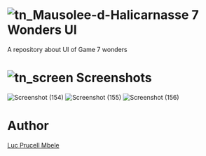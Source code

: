 # ![tn_Mausolee-d-Halicarnasse](https://user-images.githubusercontent.com/31856838/98717856-ae3d7400-239e-11eb-83b6-a53194632d08.jpg)  7 Wonders UI   

A repository about UI of Game 7 wonders  

# ![tn_screen](https://user-images.githubusercontent.com/31856838/98729017-4e00ff00-23ab-11eb-9905-89ad925ee559.png) Screenshots

![Screenshot (154)](https://user-images.githubusercontent.com/31856838/98729332-ce276480-23ab-11eb-9886-c9df55f919ab.png)
![Screenshot (155)](https://user-images.githubusercontent.com/31856838/98729342-d54e7280-23ab-11eb-8238-c679bbdd2a30.png)
![Screenshot (156)](https://user-images.githubusercontent.com/31856838/98729358-d97a9000-23ab-11eb-9ffe-47beab0a10cf.png)


  

# Author
<a href = "https://twitter.com/lucmbele" />Luc Prucell Mbele
